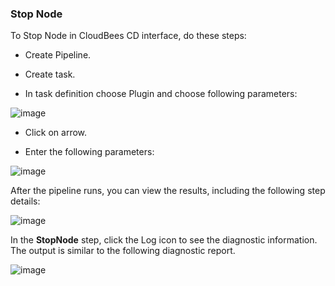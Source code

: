 
### Stop Node

To Stop Node in CloudBees CD interface, do these steps:

* Create Pipeline.

* Create task.

* In task definition choose Plugin and choose following parameters:

![image](images/StopNode/PipelinePicker.png)

* Click on arrow.

* Enter the following parameters:

![image](images/StopNode/PipelineConfig.png)


After the pipeline runs, you can view the results, including the following step details:

![image](images/StopNode/PipelineResult.png)

In the **StopNode** step, click the Log icon to see the diagnostic information. The output is similar to the following diagnostic report.

![image](images/StopNode/PipelineLog.png)


